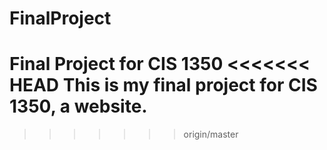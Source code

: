 # FinalProject
Final Project for CIS 1350
<<<<<<< HEAD
This is my final project for CIS 1350, a website.
=======
>>>>>>> origin/master
